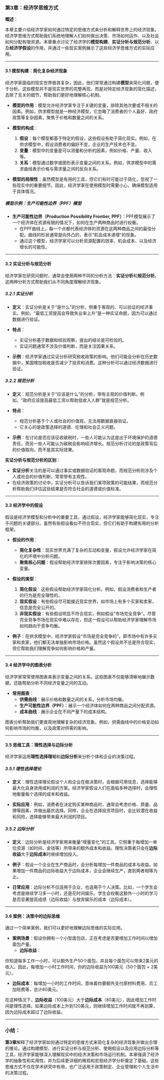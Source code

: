 ### 第3章：经济学思维方式

**概述**：

本章主要介绍经济学家如何通过特定的思维方式来分析和解释世界上的经济现象。经济学思维方式帮助我们系统地理解人们如何做出决策、市场如何运作、以及社会如何分配有限资源。本章重点讨论了经济学的**模型构建**、**实证分析与规范分析**、以及**经济学假设**的作用，并通过一些现实案例展示了这些经济学思维方式的实际应用。

---

#### 3.1 **模型构建：简化复杂经济现象**

经济学家面临的现实世界极其复杂，因此，他们常常通过构建**模型**来简化问题，便于分析。这些模型并不是现实世界的完整再现，而是对特定经济现象的简化描述，去除了无关的细节，帮助我们更好地理解核心机制。

- **模型的作用**：模型允许经济学家专注于关键的变量，排除其他次要或不相关的因素。例如，供求模型就是一种经济模型，它忽略了消费者的个人喜好、政府政策等复杂因素，聚焦于价格和数量之间的关系。

- **模型的构成**：
  1. **假设**：每个模型都基于特定的假设，这些假设有助于简化现实。例如，在供求模型中，假设消费者的偏好不变，企业的生产技术也不变。
  2. **变量**：模型中的变量是可以测量和分析的因素，例如价格、产量、收入等。
  3. **关系**：模型通过数学或图形表示变量之间的关系。例如，供求模型中的需求曲线表示价格与需求量之间的反向关系。

- **模型的局限性**：虽然模型是有用的工具，但它们有时可能过于简化，忽视了一些现实中的重要细节。因此，经济学家在使用模型时需要小心，确保模型适用于具体情况。

##### 模型示例：**生产可能性边界（PPF）模型**

- **生产可能性边界（Production Possibility Frontier, PPF）**：PPF模型展示了一个经济体在资源有限的情况下，如何在生产两种商品时进行权衡。
  - 在PPF曲线上，每一个点都代表经济体的资源在这两种商品之间的最佳分配。曲线的形状通常是向外凸的，表示“机会成本递增”的现象。
  - 通过这个模型，经济学家可以分析资源配置的效率、机会成本、以及经济增长的可能性。

---

#### 3.2 **实证分析与规范分析**

经济学家在研究问题时，通常会使用两种不同的分析方法：**实证分析**和**规范分析**。这两种分析方式帮助我们从不同角度理解经济现象。

##### 3.2.1 **实证分析**

- **定义**：实证分析是关于“是什么”的分析，侧重于客观的、可以验证的经济事实。例如，“最低工资提高会导致失业率上升”是一种实证命题，因为可以通过数据进行验证。
  
- **特点**：
  - 实证分析基于数据和经验观察，提出的结论是可检验的。
  - 实证问题通常不涉及价值判断，而是关注因果关系。
  
- **示例**：经济学家通过实证分析研究税收政策的影响。他们可能会分析在历史数据中，某国增加税收是否减少了投资和消费。这种分析可以通过经济数据进行验证。

##### 3.2.2 **规范分析**

- **定义**：规范分析是关于“应该是什么”的分析，带有主观的价值判断。例如，“政府应该提高最低工资以帮助低收入人群”就是规范分析。
  
- **特点**：
  - 规范分析基于个人或社会的价值观，无法用数据直接验证。
  - 它关心的是政策选择的道德、伦理和社会正义问题。
  
- **示例**：在讨论是否应该征收碳税时，一些人可能认为这是出于环境保护的道德责任，而另一些人可能认为碳税会影响经济增长。规范分析讨论的是政策背后的价值取向，而不是其实际效果。

**实证分析与规范分析的区别**：

- **实证分析**关注的是可以通过事实或数据验证的客观命题，而规范分析则涉及个人或社会的价值判断，常常带有主观性。
- 在经济政策的讨论中，实证分析可以告诉我们某项政策的可能结果，而规范分析帮助我们评估这些结果是否符合社会的道德或价值标准。

---

#### 3.3 **经济学中的假设**

假设是经济学模型和分析中的重要工具，通过假设，经济学家能够简化现实，专注于问题的关键部分。虽然有些假设看似不符合现实，但它们有助于构建有用的分析框架。

- **假设的作用**：
  - **简化复杂性**：现实世界充满了复杂的互动和变量，假设允许经济学家在简化的环境中分析问题。
  - **聚焦核心问题**：假设帮助经济学家排除次要因素，专注于影响决策的核心变量。
  
- **假设的类型**：
  1. **简化假设**：这些假设帮助经济学家简化分析。例如，假设消费者和生产者的行为是完全理性的。
  2. **现实假设**：有些假设尽可能接近现实世界，如市场上有多个买家和卖家，信息是完全公开的。
  3. **非现实假设**：有些假设明显不符合现实，例如假设“市场完全竞争”。尽管完全竞争市场在现实中难以存在，但这一假设可以帮助经济学家理解市场如何趋向于竞争均衡。
  
- **例子**：在供求模型中，经济学家假设“市场是完全竞争的”，即市场中有许多买家和卖家，他们都无法单独影响市场价格。虽然这个假设并不总是符合现实，但它帮助我们理解竞争如何影响价格和产量。

---

#### 3.4 **经济学中的图表分析**

经济学家常常使用图表来表示变量之间的关系。这些图表不仅能够清晰地展示数据，还能帮助分析不同经济变量之间的互动。

- **常用图表**：
  - **供需曲线**：展示价格和数量之间的关系，分析市场均衡。
  - **生产可能性边界（PPF）**：展示一个经济体如何在两种商品之间分配资源。
  - **成本曲线**：展示企业在不同产量下的成本结构。

图表分析帮助我们更直观地理解复杂的经济现象。例如，供需曲线中的价格变动如何影响市场的均衡，以及政策对供需的影响。

---

#### 3.5 **思维工具：理性选择与边际分析**

经济学家运用**理性选择理论**和**边际分析**来分析个体和企业的决策过程。

##### 3.5.1 **理性选择理论**

- **定义**：理性选择理论假设个人和企业在做决策时，会根据可用信息，选择能够最大化自身效用或利润的方案。经济学家假设人们在面临多种选择时，会理性地衡量每个选择的成本和收益。
  
- **实际应用**：例如，消费者在决定购买某种商品时，通常会考虑价格、质量、品牌等因素，并做出最优选择。同样，企业在选择投资项目时，会比较潜在收益和风险，选择能够带来最大利润的项目。

##### 3.5.2 **边际分析**

- **定义**：边际分析是经济学家用来衡量“增量变化”的工具。它侧重于每增加一单位资源（如时间、金钱等）所带来的额外成本和收益。理性决策者只会在**边际收益**大于**边际成本**时继续增加投入。

- **例子**：假设一个企业在生产商品时，会分析每增加一件商品的成本与收益。如果增加一件商品的边际收益大于边际成本，企业会继续生产，直到两者相等为止。
  
- **日常应用**：边际分析不仅适用于企业，也适用于个人决策。比如，一个学生会考虑是继续学习多一小时，还是花时间娱乐。学生会权衡这额外一小时的学习是否显著提高成绩（边际收益）与放弃娱乐的成本（边际成本）。

---

#### 3.6 **案例：决策中的边际思维**

通过一个简单案例，我们可以更好地理解边际思维的实际应用。

- **案例场景**：假设你拥有一个小型面包店，正在考虑是否要增加工作时间以增加面包产量。
  - **边际收益**：

你知道每多工作一小时，可以额外生产50个面包，并且每个面包可以带来2美元的收入。因此，每增加一小时工作时间，你的边际收益为100美元（50个面包 × 2美元）。
  - **边际成本**：每增加一小时的工作时间，意味着你要额外支付原材料费用、员工加班费等，总计80美元。

  在这种情况下，**边际收益**（100美元）大于**边际成本**（80美元），因此增加工作时间是理性选择。如果边际成本上升到120美元，则继续增加工作时间就不再划算，因为边际成本超过了边际收益。

---

### 小结：

**第3章**解释了经济学家如何通过特定的思维方式来简化复杂的经济现象并做出合理的推论。通过构建模型、进行实证分析与规范分析、使用假设以及应用边际分析等工具，经济学家能够深入理解现实中的经济决策和市场运行机制。本章强调了经济学的抽象性和实用性，并为后续更详细的微观和宏观经济学分析奠定了基础。这些思维方式不仅在学术研究中有用，也广泛适用于政策制定、企业管理和个人生活中的决策过程。